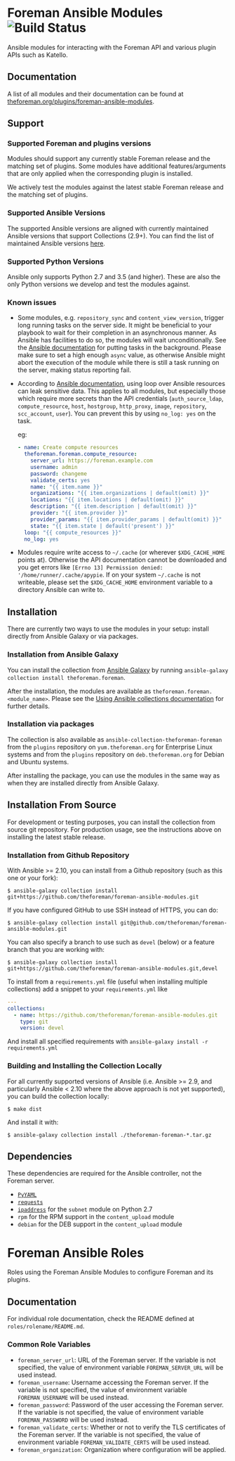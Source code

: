 # Foreman Ansible Modules ![Build Status](https://github.com/theforeman/foreman-ansible-modules/workflows/CI/badge.svg)

Ansible modules for interacting with the Foreman API and various plugin APIs such as Katello.

## Documentation

A list of all modules and their documentation can be found at [theforeman.org/plugins/foreman-ansible-modules](https://theforeman.org/plugins/foreman-ansible-modules/).

## Support

### Supported Foreman and plugins versions

Modules should support any currently stable Foreman release and the matching set of plugins.
Some modules have additional features/arguments that are only applied when the corresponding plugin is installed.

We actively test the modules against the latest stable Foreman release and the matching set of plugins.

### Supported Ansible Versions

The supported Ansible versions are aligned with currently maintained Ansible versions that support Collections (2.9+).
You can find the list of maintained Ansible versions [here](https://docs.ansible.com/ansible/devel/reference_appendices/release_and_maintenance.html).

### Supported Python Versions

Ansible only supports Python 2.7 and 3.5 (and higher). These are also the only Python versions we develop and test the modules against.

### Known issues

* Some modules, e.g. `repository_sync` and `content_view_version`, trigger long running tasks on the server side. It might be beneficial to your playbook to wait for their completion in an asynchronous manner.
  As Ansible has facilities to do so, the modules will wait unconditionally. See the [Ansible documentation](https://docs.ansible.com/ansible/latest/user_guide/playbooks_async.html) for putting tasks in the background.
  Please make sure to set a high enough `async` value, as otherwise Ansible might abort the execution of the module while there is still a task running on the server, making status reporting fail.

* According to [Ansible documentation](https://docs.ansible.com/ansible/latest/user_guide/playbooks_loops.html), using loop over Ansible resources can leak sensitive data. This applies to all modules, but especially those which require more secrets than the API credentials (`auth_source_ldap`, `compute_resource`, `host`, `hostgroup`, `http_proxy`, `image`, `repository`, `scc_account`, `user`). You can prevent this by using `no_log: yes` on the task.
  
  eg:

   ```yaml
   - name: Create compute resources
     theforeman.foreman.compute_resource:
       server_url: https://foreman.example.com
       username: admin
       password: changeme
       validate_certs: yes
       name: "{{ item.name }}"
       organizations: "{{ item.organizations | default(omit) }}"
       locations: "{{ item.locations | default(omit) }}"
       description: "{{ item.description | default(omit) }}"
       provider: "{{ item.provider }}"
       provider_params: "{{ item.provider_params | default(omit) }}"
       state: "{{ item.state | default('present') }}"
     loop: "{{ compute_resources }}"
     no_log: yes
   ```
* Modules require write access to `~/.cache` (or wherever `$XDG_CACHE_HOME` points at). Otherwise the API documentation cannot be downloaded and you get errors like `[Errno 13] Permission denied: '/home/runner/.cache/apypie`. If on your system `~/.cache` is not writeable, please set the `$XDG_CACHE_HOME` environment variable to a directory Ansible can write to.

## Installation

There are currently two ways to use the modules in your setup: install directly from Ansible Galaxy or via packages.

### Installation from Ansible Galaxy

You can install the collection from [Ansible Galaxy](https://galaxy.ansible.com/theforeman/foreman) by running `ansible-galaxy collection install theforeman.foreman`.

After the installation, the modules are available as `theforeman.foreman.<module_name>`. Please see the [Using Ansible collections documentation](https://docs.ansible.com/ansible/devel/user_guide/collections_using.html) for further details.

### Installation via packages

The collection is also available as `ansible-collection-theforeman-foreman` from the `plugins` repository on `yum.theforeman.org` for Enterprise Linux systems and from the `plugins` repository on `deb.theforeman.org` for Debian and Ubuntu systems.

After installing the package, you can use the modules in the same way as when they are installed directly from Ansible Galaxy.

## Installation From Source

For development or testing purposes, you can install the collection from source git repository. For production usage, see the instructions above on installing the latest stable release.

### Installation from Github Repository

With Ansible >= 2.10, you can install from a Github repository (such as this one or your fork):

```console
$ ansible-galaxy collection install git+https://github.com/theforeman/foreman-ansible-modules.git
```

If you have configured GitHub to use SSH instead of HTTPS, you can do:

```console
$ ansible-galaxy collection install git@github.com/theforeman/foreman-ansible-modules.git
```

You can also specify a branch to use such as `devel` (below) or a feature branch that you are working with:

```console
$ ansible-galaxy collection install git+https://github.com/theforeman/foreman-ansible-modules.git,devel
```

To install from a `requirements.yml` file (useful when installing multiple collections) add a snippet to your `requirements.yml` like

```yaml
---
collections:
  - name: https://github.com/theforeman/foreman-ansible-modules.git
    type: git
    version: devel
```

And install all specified requirements with `ansible-galaxy install -r requirements.yml`

### Building and Installing the Collection Locally

For all currently supported versions of Ansible (i.e. Ansible >= 2.9, and particularly Ansible < 2.10 where the above approach is not yet supported), you can build the collection locally:

```console
$ make dist
```

And install it with:

```console
$ ansible-galaxy collection install ./theforeman-foreman-*.tar.gz
```

## Dependencies

These dependencies are required for the Ansible controller, not the Foreman server.

* [`PyYAML`](https://pypi.org/project/PyYAML/)
* [`requests`](https://pypi.org/project/requests/)
* [`ipaddress`](https://pypi.org/project/ipaddress/) for the `subnet` module on Python 2.7
* `rpm` for the RPM support in the `content_upload` module
* `debian` for the DEB support in the `content_upload` module

# Foreman Ansible Roles

Roles using the Foreman Ansible Modules to configure Foreman and its plugins.

## Documentation

For individual role documentation, check the README defined at `roles/rolename/README.md`.

### Common Role Variables

- `foreman_server_url`: URL of the Foreman server. If the variable is not specified, the value of environment variable `FOREMAN_SERVER_URL` will be used instead.
- `foreman_username`: Username accessing the Foreman server. If the variable is not specified, the value of environment variable `FOREMAN_USERNAME` will be used instead.
- `foreman_password`: Password of the user accessing the Foreman server. If the variable is not specified, the value of environment variable `FOREMAN_PASSWORD` will be used instead.
- `foreman_validate_certs`: Whether or not to verify the TLS certificates of the Foreman server. If the variable is not specified, the value of environment variable `FOREMAN_VALIDATE_CERTS` will be used instead.
- `foreman_organization`: Organization where configuration will be applied.
